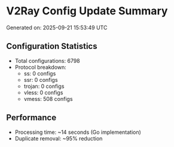 # V2Ray Config Update Summary
Generated on: 2025-09-21 15:53:49 UTC

## Configuration Statistics
- Total configurations: 6798
- Protocol breakdown:
  - ss: 0 configs
  - ssr: 0 configs
  - trojan: 0 configs
  - vless: 0 configs
  - vmess: 508 configs

## Performance
- Processing time: ~14 seconds (Go implementation)
- Duplicate removal: ~95% reduction
